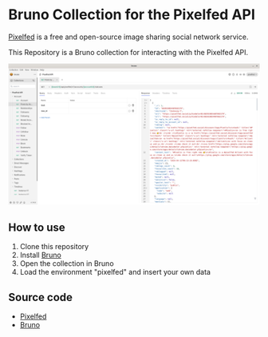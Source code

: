 # Bruno Collection for the Pixelfed API

[Pixelfed](https://pixelfed.org) is a free and open-source image sharing social network service.

This Repository is a Bruno collection for interacting with the Pixelfed API.

![Screenshot of Bruno](/images/screenshot.png)

## How to use

1. Clone this repository
2. Install [Bruno](https://www.usebruno.com)
3. Open the collection in Bruno
4. Load the environment "pixelfed" and insert your own data

## Source code
- [Pixelfed](https://github.com/pixelfed/pixelfed)
- [Bruno](https://github.com/usebruno/bruno)
